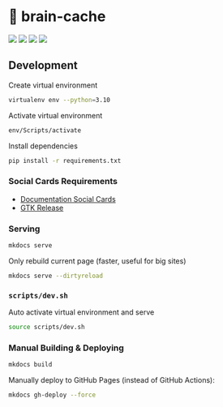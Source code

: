 # :rocket: brain-cache

![](https://img.shields.io/github/actions/workflow/status/JohnTrunix/brain-cache/ci.yml)
![](https://img.shields.io/github/last-commit/JohnTrunix/brain-cache)
![](https://img.shields.io/badge/mkdocs--material-v9.1.6-blue)
![](https://img.shields.io/github/repo-size/JohnTrunix/brain-cache)

## Development

Create virtual environment

```bash
virtualenv env --python=3.10
```

Activate virtual environment

```bash
env/Scripts/activate
```

Install dependencies

```bash
pip install -r requirements.txt
```

### Social Cards Requirements

-   [Documentation Social Cards](https://squidfunk.github.io/mkdocs-material/setup/setting-up-social-cards/)
-   [GTK Release](https://github.com/tschoonj/GTK-for-Windows-Runtime-Environment-Installer/releases)

### Serving

```bash
mkdocs serve
```

Only rebuild current page (faster, useful for big sites)

```bash
mkdocs serve --dirtyreload
```

### `scripts/dev.sh`

Auto activate virtual environment and serve

```bash
source scripts/dev.sh
```

### Manual Building & Deploying

```bash
mkdocs build
```

Manually deploy to GitHub Pages (instead of GitHub Actions):

```bash
mkdocs gh-deploy --force
```
